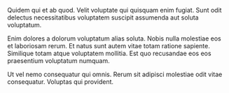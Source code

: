 Quidem qui et ab quod. Velit voluptate qui quisquam enim fugiat. Sunt odit delectus necessitatibus voluptatem suscipit assumenda aut soluta voluptatum.
 Enim dolores a dolorum voluptatum alias soluta. Nobis nulla molestiae eos et laboriosam rerum. Et natus sunt autem vitae totam ratione sapiente. Similique totam atque voluptatem mollitia. Est quo recusandae eos eos praesentium voluptatum numquam.
 Ut vel nemo consequatur qui omnis. Rerum sit adipisci molestiae odit vitae consequatur. Voluptas qui provident.